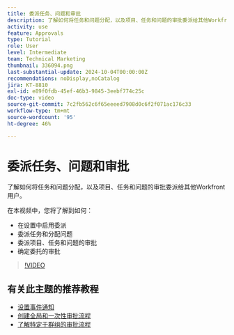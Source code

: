```yaml
---
title: 委派任务、问题和审批
description: 了解如何将任务和问题分配，以及项目、任务和问题的审批委派给其他Workfront用户。
activity: use
feature: Approvals
type: Tutorial
role: User
level: Intermediate
team: Technical Marketing
thumbnail: 336094.png
last-substantial-update: 2024-10-04T00:00:00Z
recommendations: noDisplay,noCatalog
jira: KT-8810
exl-id: e89f0fdb-45ef-46b3-9845-3eebf774c25c
doc-type: video
source-git-commit: 7c2fb562c6f65eeeed7908d0c6f2f071ac176c33
workflow-type: tm+mt
source-wordcount: '95'
ht-degree: 46%

---
```


# 委派任务、问题和审批

了解如何将任务和问题分配，以及项目、任务和问题的审批委派给其他Workfront用户。

在本视频中，您将了解到如何：

* 在设置中启用委派
* 委派任务和分配问题
* 委派项目、任务和问题的审批
* 确定委托的审批

>[!VIDEO](https://video.tv.adobe.com/v/336094/?quality=12&learn=on)

## 有关此主题的推荐教程

* [设置事件通知](/help/administration-and-setup/email-and-in-app-notifications/admin-set-up-event-notifications.md)
* [创建全局和一次性审批流程](/help/manage-work/approval-processes-and-milestone-paths/create-a-single-use-approval-process.md)
* [了解特定于群组的审批流程](/help/administration-and-setup/approval-processes-and-milestone-paths/group-specific-approval-processes.md)


